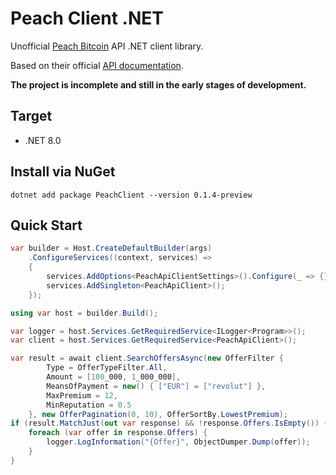 # Peach Client .NET

Unofficial [Peach Bitcoin](https://peachbitcoin.com/index.html) API .NET client library.

Based on their official [API documentation](https://docs.peachbitcoin.com/#introduction).

**The project is incomplete and still in the early stages of development.**

## Target

- .NET 8.0

## Install via NuGet

```
dotnet add package PeachClient --version 0.1.4-preview
```

## Quick Start

```csharp
var builder = Host.CreateDefaultBuilder(args)
    .ConfigureServices((context, services) =>
    {
        services.AddOptions<PeachApiClientSettings>().Configure(_ => {});
        services.AddSingleton<PeachApiClient>();
    });

using var host = builder.Build();

var logger = host.Services.GetRequiredService<ILogger<Program>>();
var client = host.Services.GetRequiredService<PeachApiClient>();

var result = await client.SearchOffersAsync(new OfferFilter {
        Type = OfferTypeFilter.All,
        Amount = [100_000, 1_000_000],
        MeansOfPayment = new() { ["EUR"] = ["revolut"] },
        MaxPremium = 12,
        MinReputation = 0.5
    }, new OfferPagination(0, 10), OfferSortBy.LowestPremium);
if (result.MatchJust(out var response) && !response.Offers.IsEmpty()) {
    foreach (var offer in response.Offers) {
        logger.LogInformation("{Offer}", ObjectDumper.Dump(offer));
    }
} 
```
